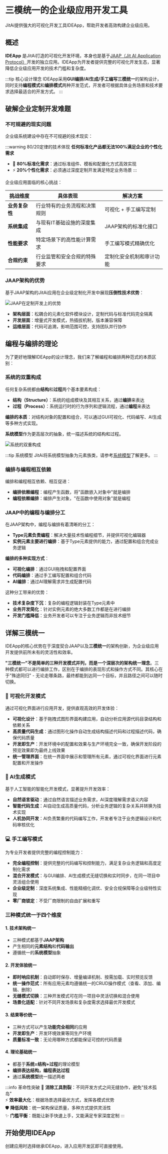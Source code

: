 # 三模统一的企业级应用开发工具

JitAi提供强大的可视化开发工具IDEApp，帮助开发者高效构建企业级应用。

## 概述

**IDEApp** 是JitAi打造的可视化开发环境，本身也是基于[JAAP（Jit AI Application Protocol）](/docs/tutorial/01概述/01JAAP)开发的独立应用。IDEApp为开发者提供完整的可视化开发生态，显著降低企业级应用开发的技术门槛和复杂度。

:::tip 核心设计理念
IDEApp采用**GUI编排/AI生成/手工编写三模统一**的架构设计，同时支持**编程模式**和**编排模式**两种开发范式，开发者可根据具体业务场景和技术要求选择最适合的开发方式。
:::

## 破解企业定制开发难题

### 不可规避的现实问题

企业级系统建设中存在不可规避的技术现实：

:::warning 80/20定律的技术体现
**任何标准化产品都无法100%满足企业的个性化需求**

- 🔧 **80%标准化需求**：通过标准组件、模板和配置化方式高效实现
- ⚡ **20%个性化需求**：必须通过深度定制开发满足特定业务场景
:::

企业级应用面临的核心挑战：

| 挑战维度 | 具体表现 | 解决方案 |
|----------|----------|----------|
| **业务复杂性** | 行业特有的业务流程和决策规则 | 可视化 + 手工编写定制 |
| **系统集成** | 与现有IT基础设施的深度集成 | JAAP架构的标准化接口 |
| **性能要求** | 特定场景下的高性能计算需求 | 手工编写模式精确优化 |
| **合规约束** | 行业监管和安全合规的特殊要求 | 定制化安全机制和审计功能 |

### JAAP架构的优势

基于JAAP架构的JitAi应用在企业级定制化开发中展现**压倒性技术优势**：

![JAAP在定制开发上的优势](./img/jaap-advantages.svg)

- **架构层面**：松耦合的元素化软件模块设计，定制代码与标准代码完全隔离
- **开发层面**：增量式开发模式，热插拔机制，版本兼容保障
- **运维层面**：代码可追溯，影响范围可控，支持团队并行协作

## 编程与编排的理论

为了更好地理解IDEApp的设计理念，我们来了解编程和编排两种范式的本质区别：

### 系统的双重构成

任何复杂系统都由**结构**和**过程**两个基本要素构成：

- **结构（Structure）**：系统的组成模块及其相互关系，通过**编排**来表达
- **过程（Process）**：系统运行时的行为序列和逻辑流程，通过**编程**来表达

**编排的本质**：对结构对象的配置和组合，可以通过GUI可视化、代码编写、AI生成等多种方式实现。

**系统模型**作为更高层次的抽象，统一描述系统的结构和过程。

![系统的双重构成](./img/system-dual-structure.svg)

:::tip 系统模型
JitAi将系统模型抽象为元素族类，请参考[系统模型](/docs/tutorial/01概述/02系统模型)了解更多。
:::

### 编排与编程相互依赖

编排和编程相互依赖、相互促进：
- **编排依赖编程**：编程产生函数，将"函数嵌入对象中"就是编排
- **编程依赖编排**：编排产生对象，"在函数中使用对象"就是编程

### JAAP中的编程与编排分工

在JAAP架构中，编程与编排有着清晰的分工：

- **Type元素负责编程**：解决大量技术性编程细节，并提供可视化编辑器
- **实例元素主要进行编排**：基于Type元素提供的能力，通过配置和组合完成业务逻辑

**编排的多种实现方式**：
- **可视化编排**：通过GUI拖拽和配置界面
- **代码编排**：通过手工编写配置和组合代码  
- **AI编排**：通过AI理解需求并生成配置代码

这种分工带来的优势：
- **技术复杂度下沉**：复杂的编程逻辑封装在Type元素中
- **业务开发简化**：针对实例元素的绝大多数工作都是在进行编排
- **开发门槛降低**：业务开发者可以专注于业务逻辑而非技术细节

## 详解三模统一

IDEApp的核心优势在于深度契合JAAP以及**三模统一**的架构创新，为企业级应用开发提供前所未有的灵活性和效率。

**"三模统一"不是简单的三种开发模式并列，而是一个深层次的架构统一理念**。三种模式都可以进行编排工作，区别在于编排的表现形式和操作方式不同。其核心在于"殊途同归" - 无论走哪条路，最终都能到达同一个目标，并且路径之间可以随时切换。

### 🎨 可视化开发模式
通过可视化界面进行应用开发，提供直观高效的开发体验：

- **可视化设计**：基于拖拽式图形界面构建应用，自动分析应用源代码目录结构和依赖关系
- **高质量代码生成**：通过图形化操作自动生成结构描述代码和过程描述代码，确保代码质量
- **开发即生产**：开发环境中的配置和效果与生产环境完全一致，确保开发阶段的预览效果即为最终上线效果
- **统一管理界面**：在统一界面中展示和管理所有元素，通过可视化界面进行元素配置和开发操作

### 🤖 AI生成模式  
基于人工智能的智能化开发模式，显著提升开发效率：

- **自然语言驱动**：通过自然语言描述业务需求，AI深度理解需求语义内容
- **智能代码生成**：AI自动生成高质量代码，分析业务逻辑的复杂关系并转换为技术实现
- **人机协同开发**：AI负责繁重的代码编写工作，开发者专注于业务逻辑设计和代码审核优化

### 💻 手工编写模式
为专业开发者提供完整的编程控制能力：

- **完全编程控制**：提供完整的代码编写和控制能力，满足复杂业务逻辑和高度定制化需求
- **混合开发模式**：与GUI编排、AI生成模式无缝切换和实时同步，在同一项目中灵活组合使用
- **企业级定制**：深度系统集成、性能精细化调优、安全合规保障等企业级特性实现
- **零厂商锁定**：不受厂商限制的自由扩展和重写

### 三种模式统一于四个维度

#### 1. 技术架构统一
- 三种模式都基于**JAAP架构**
- 产生相同的**元素结构**和**代码输出**
- 遵循统一的**系统模型**抽象

#### 2. 开发体验统一
- **即时响应机制**：自动即时保存、增量编译机制、按需加载、实时预览反馈
- **统一操作范式**：所有应用元素均遵循统一的CRUD操作模式（查看、添加、编辑、删除）
- **无缝模式切换**：三种开发模式可在同一项目中灵活切换和混合使用
- **场景化适配**：针对不同开发场景和复杂度需求选择最优开发模式

#### 3. 结果等价统一
- 三种方式可以产生**功能完全相同**的应用
- **开发即生产**：开发环境效果等同生产环境
- **质量标准一致**：无论用哪种方式都能保证可控的代码质量

#### 4. 理论基础统一
- 都基于**系统=结构+过程**的理论模型
- **编排表达结构，编程表达过程**
- 通过**系统模型**统一描述两者

:::info 革命性突破
🎯 **消除工具割裂**：不同开发方式之间无缝协作，避免"技术孤岛"  
⚡ **效率最大化**：根据场景选择最优方式，发挥各模式优势  
🛡️ **降低风险**：统一架构保证质量，多种方式提供灵活性  
✨ **门槛平衡**：既能让新手快速上手，又能满足专家深度定制
:::

## 开始使用IDEApp

创建应用时选择继承IDEApp，进入应用开发区即可直接使用。

